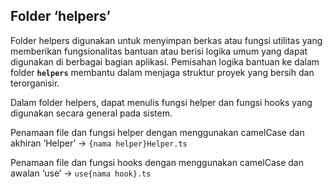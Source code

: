 ## Folder ‘helpers’

Folder helpers digunakan untuk menyimpan berkas atau fungsi utilitas yang memberikan fungsionalitas bantuan atau berisi logika umum yang dapat digunakan di berbagai bagian aplikasi. Pemisahan logika bantuan ke dalam folder **`helpers`** membantu dalam menjaga struktur proyek yang bersih dan terorganisir.

Dalam folder helpers, dapat menulis fungsi helper dan fungsi hooks yang digunakan secara general pada sistem.

Penamaan file dan fungsi helper dengan menggunakan camelCase dan akhiran ‘Helper’ → `{nama helper}Helper.ts`

Penamaan file dan fungsi hooks dengan menggunakan camelCase dan awalan ‘use’ → `use{nama hook}.ts`
